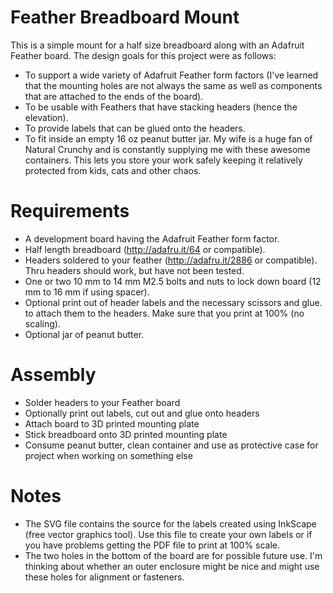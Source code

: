 # Feather Breadboard Mount

This is a simple mount for a half size breadboard along with an Adafruit
Feather board. The design goals for this project were as follows:

* To support a wide variety of Adafruit Feather form factors (I've learned
that the mounting holes are not always the same as well as components that
are attached to the ends of the board).
* To be usable with Feathers that have stacking headers (hence the
elevation).
* To provide labels that can be glued onto the headers.
* To fit inside an empty 16 oz peanut butter jar. My wife is a huge fan
of Natural Crunchy and is constantly supplying me with these awesome
containers. This lets you store your work safely keeping it relatively
protected from kids, cats and other chaos.

# Requirements

* A development board having the Adafruit Feather form factor.
* Half length breadboard (http://adafru.it/64 or compatible).
* Headers soldered to your feather (http://adafru.it/2886 or compatible).
Thru headers should work, but have not been tested.
* One or two 10 mm to 14 mm M2.5 bolts and nuts to lock down board (12 mm to 16 mm if using spacer).
* Optional print out of header labels and the necessary scissors and glue.
to attach them to the headers. Make sure that you print at 100% (no scaling).
* Optional jar of peanut butter.

# Assembly

* Solder headers to your Feather board
* Optionally print out labels, cut out and glue onto headers
* Attach board to 3D printed mounting plate
* Stick breadboard onto 3D printed mounting plate
* Consume peanut butter, clean container and use as protective case for
project when working on something else

# Notes

* The SVG file contains the source for the labels created using InkScape (free vector graphics tool). Use this file to create your own labels or if you have problems getting the PDF file to print at 100% scale.
* The two holes in the bottom of the board are for possible future use. I'm thinking about whether an outer enclosure might be nice and might use these holes for alignment or fasteners.